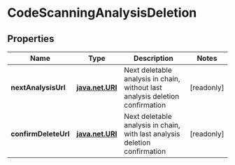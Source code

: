 
# CodeScanningAnalysisDeletion

## Properties
Name | Type | Description | Notes
------------ | ------------- | ------------- | -------------
**nextAnalysisUrl** | [**java.net.URI**](java.net.URI.md) | Next deletable analysis in chain, without last analysis deletion confirmation |  [readonly]
**confirmDeleteUrl** | [**java.net.URI**](java.net.URI.md) | Next deletable analysis in chain, with last analysis deletion confirmation |  [readonly]



